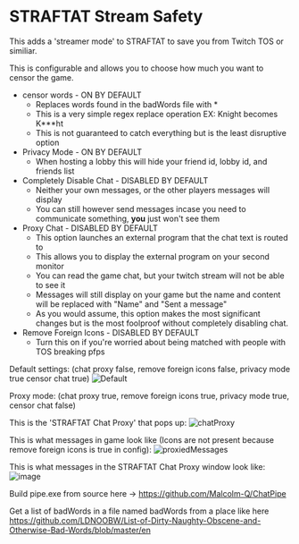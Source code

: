 # STRAFTAT Stream Safety

This adds a 'streamer mode' to STRAFTAT to save you from Twitch TOS or similiar.

This is configurable and allows you to choose how much you want to censor the game.

- censor words - ON BY DEFAULT
    - Replaces words found in the badWords file with *
    - This is a very simple regex replace operation EX: Knight becomes K***ht
    - This is not guaranteed to catch everything but is the least disruptive option
- Privacy Mode - ON BY DEFAULT
    - When hosting a lobby this will hide your friend id, lobby id, and friends list
- Completely Disable Chat - DISABLED BY DEFAULT
    - Neither your own messages, or the other players messages will display
    - You can still however send messages incase you need to communicate something, **you** just won't see them
- Proxy Chat - DISABLED BY DEFAULT
    - This option launches an external program that the chat text is routed to
    - This allows you to display the external program on your second monitor
    - You can read the game chat, but your twitch stream will not be able to see it
    - Messages will still display on your game but the name and content will be replaced with "Name" and "Sent a message"
    - As you would assume, this option makes the most significant changes but is the most foolproof without completely disabling chat.
- Remove Foreign Icons - DISABLED BY DEFAULT
    - Turn this on if you're worried about being matched with people with TOS breaking pfps

 Default settings:
 (chat proxy false, remove foreign icons false, privacy mode true censor chat true)
![Default](https://github.com/user-attachments/assets/8e72b26e-691c-4feb-b2cb-ff46ed8b72bc)

Proxy mode:
(chat proxy true, remove foreign icons true, privacy mode true, censor chat false)

This is the 'STRAFTAT Chat Proxy' that pops up:
![chatProxy](https://github.com/user-attachments/assets/c14de6c8-5a83-41a9-b5f8-632ac32b428b)

This is what messages in game look like (Icons are not present because remove foreign icons is true in config):
![proxiedMessages](https://github.com/user-attachments/assets/21426c5e-ab8b-4467-93e5-cfd82ef3640c)

This is what messages in the STRAFTAT Chat Proxy window look like:
![image](https://github.com/user-attachments/assets/1e2517e4-1cfe-49b7-b0e5-cf5cf5131e8f)

Build pipe.exe from source here -> https://github.com/Malcolm-Q/ChatPipe

Get a list of badWords in a file named badWords from a place like here https://github.com/LDNOOBW/List-of-Dirty-Naughty-Obscene-and-Otherwise-Bad-Words/blob/master/en
